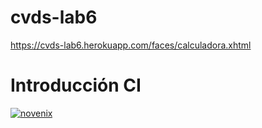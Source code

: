 # cvds-lab6
https://cvds-lab6.herokuapp.com/faces/calculadora.xhtml

#  Introducción CI 

[![novenix](https://circleci.com/gh/novenix/cvds-lab6/tree/master.svg?style=svg)](https://circleci.com/gh/novenix/cvds-lab6/tree/master)
